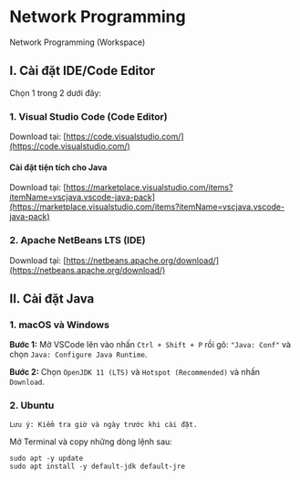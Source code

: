 # Network Programming

Network Programming (Workspace)

## I. Cài đặt IDE/Code Editor

Chọn 1 trong 2 dưới đây:

### 1. Visual Studio Code (Code Editor)

Download tại: [https://code.visualstudio.com/](https://code.visualstudio.com/)

#### Cài đặt tiện tích cho Java

Download tại: [https://marketplace.visualstudio.com/items?itemName=vscjava.vscode-java-pack](https://marketplace.visualstudio.com/items?itemName=vscjava.vscode-java-pack)

### 2. Apache NetBeans LTS (IDE)

Download tại: [https://netbeans.apache.org/download/](https://netbeans.apache.org/download/)

## II. Cài đặt Java

### 1. macOS và Windows

**Bước 1:** Mở VSCode lên vào nhấn `Ctrl + Shift + P` rồi gõ: `"Java: Conf"` và chọn `Java: Configure Java Runtime`.

**Bước 2:** Chọn `OpenJDK 11 (LTS)` và `Hotspot (Recommended)` và nhấn `Download`.

### 2. Ubuntu

`Lưu ý: Kiểm tra giờ và ngày trước khi cài đặt.`

Mở Terminal và copy những dòng lệnh sau:

```shell
sudo apt -y update
sudo apt install -y default-jdk default-jre
```
